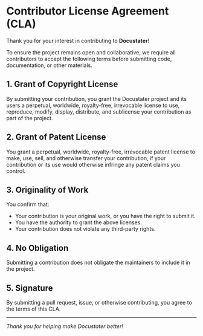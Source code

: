 # Contributor License Agreement (CLA)

Thank you for your interest in contributing to **Docustater**!

To ensure the project remains open and collaborative, we require all contributors to accept the following terms before submitting code, documentation, or other materials.

## 1. Grant of Copyright License

By submitting your contribution, you grant the Docustater project and its users a perpetual, worldwide, royalty-free, irrevocable license to use, reproduce, modify, display, distribute, and sublicense your contribution as part of the project.

## 2. Grant of Patent License

You grant a perpetual, worldwide, royalty-free, irrevocable patent license to make, use, sell, and otherwise transfer your contribution, if your contribution or its use would otherwise infringe any patent claims you control.

## 3. Originality of Work

You confirm that:

- Your contribution is your original work, or you have the right to submit it.
- You have the authority to grant the above licenses.
- Your contribution does not violate any third-party rights.

## 4. No Obligation

Submitting a contribution does not obligate the maintainers to include it in the project.

## 5. Signature

By submitting a pull request, issue, or otherwise contributing, you agree to the terms of this CLA.

---

*Thank you for helping make Docustater better!*
